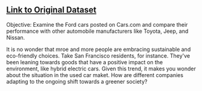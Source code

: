 ## [Link to Original Dataset](https://www.kaggle.com/datasets/andreinovikov/used-cars-dataset)

Objective: Examine the Ford cars posted on Cars.com and compare their performance with other automobile manufacturers like Toyota, Jeep, and Nissan. 

It is no wonder that mroe and more people are embracing sustainable and eco-friendly choices. Take San Francisco residents, for instance. They've been leaning towards goods that have a positive impact on the environment, like
hybrid electric cars. Given this trend, it makes you wonder about the situation in the used car maket. How are different companies adapting to the ongoing shift towards a greener society? 
